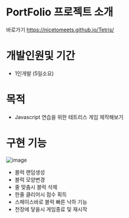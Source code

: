 #   PortFolio 프로젝트 소개
바로가기 https://nicetomeets.github.io/Tetris/

# 개발인원및 기간

- 1인개발 (5일소요)

# 목적

- Javascript 연습을 위한 테트리스 게임 제작해보기

# 구현 기능

![image](https://user-images.githubusercontent.com/108124042/208451085-10bad0d1-9fef-4b7e-bd48-737582b32951.png)

- 블럭 랜덤생성
- 블럭 모양변경
- 줄 맞춤시 블럭 삭제
- 한줄 클리어시 점수 획득
- 스페이스바로 블럭 빠른 낙하 기능
- 천장에 닿을시 게임종료 및 재시작

